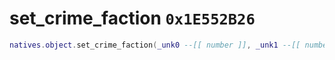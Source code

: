 # set_crime_faction `0x1E552B26`

```lua
natives.object.set_crime_faction(_unk0 --[[ number ]], _unk1 --[[ number ]])
```